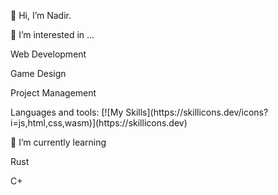 <p>👋 Hi, I’m Nadir. </p>
<p>👀 I’m interested in ... </p>
<p>Web Development</p>
<p>Game Design</p>
<p>Project Management</p>
Languages and tools:           [![My Skills](https://skillicons.dev/icons?i=js,html,css,wasm)](https://skillicons.dev)
<p>🌱 I’m currently learning</p>
<p>Rust</p>
<p>C+</p>

